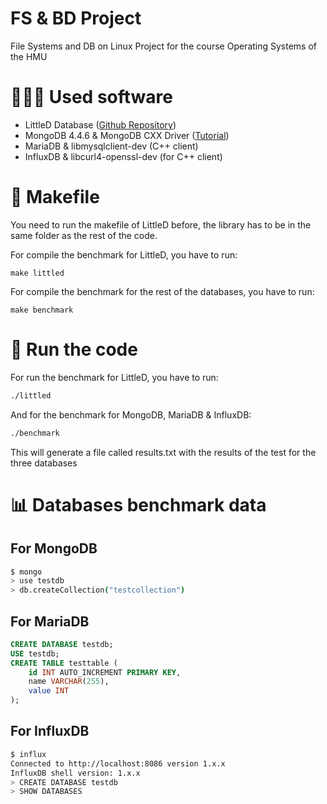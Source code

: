 # FS & BD Project 
File Systems and DB on Linux Project for the course Operating Systems of the HMU

# 👨🏻‍💻 Used software 
- LittleD Database ([Github Repository](https://github.com/graemedouglas/LittleD))
- MongoDB 4.4.6 & MongoDB CXX Driver ([Tutorial](https://www.mongodb.com/docs/languages/cpp/cpp-driver/current/installation/linux/#std-label-cpp-installation-linux))
- MariaDB & libmysqlclient-dev (C++ client)
- InfluxDB & libcurl4-openssl-dev (for C++ client)

# 🧪 Makefile
You need to run the makefile of LittleD before, the library has to be in the same folder as the rest of the code.

For compile the benchmark for LittleD, you have to run:
```
make littled
```

For compile the benchmark for the rest of the databases, you have to run:
```
make benchmark
```

# 🚀 Run the code
For run the benchmark for LittleD, you have to run:
```bash
./littled
```

And for the benchmark for MongoDB, MariaDB & InfluxDB:
```bash
./benchmark
```
This will generate a file called results.txt with the results of the test for the three databases


# 📊 Databases benchmark data
## For MongoDB
```bash
$ mongo
> use testdb
> db.createCollection("testcollection")
```

## For MariaDB
```sql
CREATE DATABASE testdb;
USE testdb;
CREATE TABLE testtable (
    id INT AUTO_INCREMENT PRIMARY KEY,
    name VARCHAR(255),
    value INT
);
```

## For InfluxDB
```bash
$ influx
Connected to http://localhost:8086 version 1.x.x
InfluxDB shell version: 1.x.x
> CREATE DATABASE testdb
> SHOW DATABASES
```
